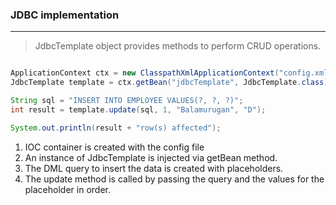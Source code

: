 ### JDBC implementation
---
> JdbcTemplate object provides methods to perform CRUD operations.

```java

ApplicationContext ctx = new ClasspathXmlApplicationContext("config.xml");
JdbcTemplate template = ctx.getBean("jdbcTemplate", JdbcTemplate.class);

String sql = "INSERT INTO EMPLOYEE VALUES(?, ?, ?)";
int result = template.update(sql, 1, "Balamurugan", "D");

System.out.println(result + "row(s) affected");

```

1.  IOC container is created with the config file 
2.  An instance of JdbcTemplate is injected via getBean method. 
3.  The DML query to insert the data is created with placeholders. 
4.  The update method is called by passing the query and the values for the placeholder in order.